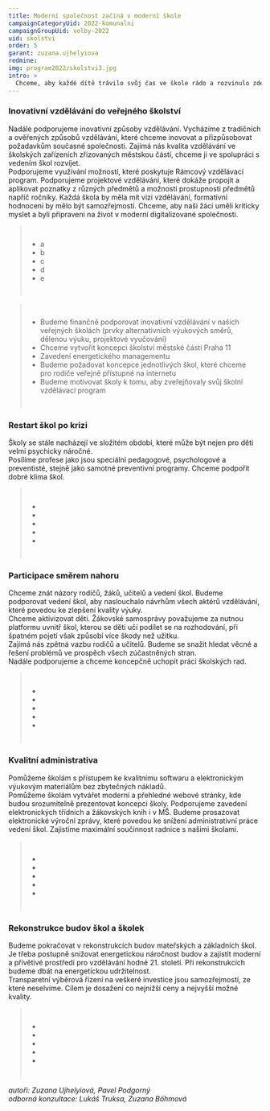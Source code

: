 ```yaml
---
title: Moderní společnost začíná v moderní škole
campaignCategoryUid: 2022-komunalni
campaignGroupUid: volby-2022
uid: skolstvi
order: 5
garant: zuzana.ujhelyiova
redmine: 
img: program2022/skolstvi3.jpg
intro: >
  Chceme, aby každé dítě trávilo svůj čas ve škole rádo a rozvinulo zde plně své schopnosti. Podporujeme větší zapojení dětí do fungování škol prostřednictvím žákovských parlamentů. Školy budeme motivovat k zavádění inovativních způsobů vzdělávání a investovat do jejich údržby a rozvoje.
---
```


### Inovativní vzdělávání do veřejného školství <br>
Nadále podporujeme inovativní způsoby vzdělávání. Vycházíme z tradičních a ověřených způsobů vzdělávání, které chceme inovovat a přizpůsobovat požadavkům současné společnosti. Zajímá nás kvalita vzdělávání ve školských zařízeních zřizovaných městskou částí, chceme ji ve spolupráci s vedením škol rozvíjet.<br>
Podporujeme využívání možností, které poskytuje Rámcový vzdělávací program. Podporujeme projektové vzdělávání, které dokáže propojit a aplikovat poznatky z různých předmětů a možnosti prostupnosti předmětů napříč ročníky. Každá škola by měla mít vizi vzdělávání, formativní hodnocení by mělo být samozřejmostí. Chceme, aby naši žáci uměli kriticky myslet a byli připraveni na život v moderní digitalizované společnosti.

<div class="reseni2">
<blockquote style="border:margin:1em;1px solid black;padding:1em">  
<ul>
<li>a</li>
<li>b</li>
<li>c</li>
<li>d</li>
<li>e</li>
</ul>
</blockquote>
</div>

<div class="reseni">
<blockquote style="border:margin:1em;1px solid black;padding:1em">  
<ul>
<li>Budeme finančně podporovat inovativní vzdělávání v našich veřejných školách (prvky alternativních výukových směrů, dělenou výuku, projektové vyučování)</li>
<li>Chceme vytvořit koncepci školství městské části Praha 11</li>
<li>Zavedení energetického managementu</li>
<li>Budeme požadovat koncepce jednotlivých škol, které chceme pro rodiče veřejně přístupné na internetu</li>
<li>Budeme motivovat školy k tomu, aby zveřejňovaly svůj školní vzdělávací program</li>
</ul>
</blockquote>
</div>

### Restart škol po krizi <br>
Školy se stále nacházejí ve složitém období, které může být nejen pro děti velmi psychicky náročné. <br>
Posílíme profese jako jsou speciální pedagogové, psychologové a preventisté, stejně jako samotné preventivní programy. Chceme podpořit dobré klima škol.

<div class="reseni">
<blockquote style="border:margin:1em;1px solid black;padding:1em">  
<ul>
<li>    </li>
<li>    </li>
<li>    </li>
<li>   </li>
<li>   </li>
</ul>
</blockquote>
</div>

### Participace směrem nahoru<br>
Chceme znát názory rodičů, žáků, učitelů a vedení škol. Budeme podporovat vedení škol, aby naslouchalo návrhům všech aktérů vzdělávání, které povedou ke zlepšení kvality výuky.<br>
Chceme aktivizovat děti. Žákovské samosprávy považujeme za nutnou platformu uvnitř škol, kterou se děti učí podílet se na rozhodování, při špatném pojetí však způsobí více škody než užitku.<br>
Zajímá nás zpětná vazbu rodičů a učitelů. Budeme se snažit hledat věcné a řešení problémů ve prospěch všech zúčastněných stran.<br>
Nadále podporujeme a chceme koncepčně uchopit práci školských rad.

<div class="reseni">
<blockquote style="border:margin:1em;1px solid black;padding:1em">  
<ul>
<li>    </li>
<li>    </li>
<li>    </li>
<li>   </li>
<li>   </li>
</ul>
</blockquote>
</div>

### Kvalitní administrativa<br>
Pomůžeme školám s přístupem ke kvalitnímu softwaru a elektronickým výukovým materiálům bez zbytečných nákladů.<br>
Pomůžeme školám vytvářet moderní a přehledné webové stránky, kde budou srozumitelně prezentovat koncepci školy. Podporujeme zavedení elektronických třídních a žákovských knih i v MŠ. Budeme prosazovat elektronické výroční zprávy, které povedou ke snížení administrativní práce vedení škol. Zajistíme maximální součinnost radnice s našimi školami.

<div class="reseni">
<blockquote style="border:margin:1em;1px solid black;padding:1em">  
<ul>
<li>    </li>
<li>    </li>
<li>    </li>
<li>   </li>
<li>   </li>
</ul>
</blockquote>
</div>

### Rekonstrukce budov škol a školek<br>
Budeme pokračovat v rekonstrukcích budov mateřských a základních škol. Je třeba postupně snižovat energetickou náročnost budov a zajistit moderní a přívětivé prostředí pro vzdělávání hodné 21. století. Při rekonstrukcích budeme dbát na energetickou udržitelnost.<br>
Transparetní výběrová řízení na veškeré investice jsou samozřejmostí, ze které neselvíme. Cílem je dosažení co nejnižší ceny a nejvyšší možné kvality.

<div class="reseni">
<blockquote style="border:margin:1em;1px solid black;padding:1em">  
<ul>
<li>    </li>
<li>    </li>
<li>    </li>
<li>   </li>
<li>   </li>
</ul>
</blockquote>
</div>

*autoři: Zuzana Ujhelyiová, Pavel Podgorný <br>
odborná konzultace: Lukáš Truksa, Zuzana Böhmová*

<style>
  .reseni .hide button { color: red; }
  .reseni .show button { color: gren; }  
</style>

<script type="text/javascript" src="https://ajax.googleapis.com/ajax/libs/jquery/1.7.2/jquery.min.js"></script>
<script type="text/javascript" src="/assets/js/reseni.js"></script>


